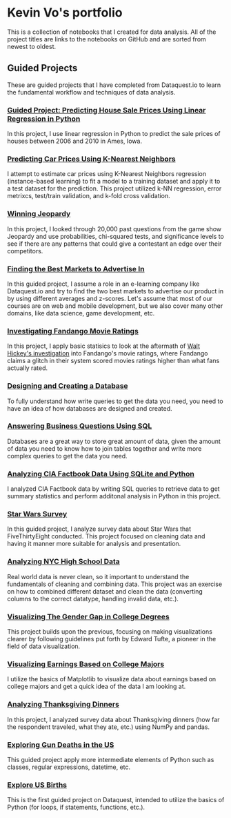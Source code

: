 # Kevin Vo's portfolio
This is a collection of notebooks that I created for data analysis. All of the project titles are links to the notebooks on GitHub and are sorted from newest to oldest.

## Guided Projects
These are guided projects that I have completed from Dataquest.io to learn the fundamental workflow and techniques of data analysis.
### [Guided Project: Predicting House Sale Prices Using Linear Regression in Python](https://github.com/kevin-kvo/portfolio/blob/master/Dataquest_guided_projects/Guided%20Project_17%20Predicting%20House%20Sale%20Prices.ipynb)
In this project, I use linear regression in Python to predict the sale prices of houses between 2006 and 2010 in Ames, Iowa.  
### [Predicting Car Prices Using K-Nearest Neighbors](https://github.com/kevin-kvo/portfolio/blob/master/Dataquest_guided_projects/Guided%20Project_16%20Predicting%20Car%20Prices.ipynb)
I attempt to estimate car prices using K-Nearest Neighbors regression (instance-based learning) to fit a model to a training dataset and apply it to a test dataset for the prediction. This project utilized k-NN regression, error metrixcs, test/train validation, and k-fold cross validation.
### [Winning Jeopardy](https://github.com/kevin-kvo/portfolio/blob/master/Dataquest_guided_projects/Guided%20Project_15%20Winning%20Jeopardy.ipynb)
In this project, I looked through 20,000 past questions from the game show Jeopardy and use probabilities, chi-squared tests, and significance levels to see if there are any patterns that could give a contestant an edge over their competitors.
### [Finding the Best Markets to Advertise In](https://github.com/kevin-kvo/portfolio/blob/master/Dataquest_guided_projects/Guided%20Project_14%20Finding%20the%20Best%20Markets%20to%20Advertise%20In.ipynb)
In this guided project, I assume a role in an e-learning company like Dataquest.io and try to find the two best markets to advertise our product in by using different averages and z-scores. Let's assume that most of our courses are on web and mobile development, but we also cover many other domains, like data science, game development, etc.
### [Investigating Fandango Movie Ratings](https://github.com/kevin-kvo/portfolio/blob/master/Dataquest_guided_projects/Guided%20Project_13%20Investigating%20Fandango%20Movie%20Ratings.ipynb)
In this project, I apply basic statisics to look at the aftermath of [Walt Hickey's investigation](https://fivethirtyeight.com/features/fandango-movies-ratings/) into Fandango's movie ratings, where Fandango claims a glitch in their system scored movies ratings higher than what fans actually rated. 
### [Designing and Creating a Database](https://github.com/kevin-kvo/portfolio/blob/master/Dataquest_guided_projects/Guided%20Project_12%20Designing%20and%20Creating%20a%20Database.ipynb)
To fully understand how write queries to get the data you need, you need to have an idea of how databases are designed and created. 
### [Answering Business Questions Using SQL](https://github.com/kevin-kvo/portfolio/blob/master/Dataquest_guided_projects/Guided%20Project_11%20Answering%20Business%20Questions%20using%20SQL.ipynb)
Databases are a great way to store great amount of data, given the amount of data you need to know how to join tables together and write more complex queries to get the data you need. 
### [Analyzing CIA Factbook Data Using SQLite and Python](https://github.com/kevin-kvo/portfolio/blob/master/Dataquest_guided_projects/Guided%20Project_10%20Analyzing%20CIA%20Factbook%20Data%20Using%20SQLite%20and%20Python.ipynb)
I analyzed CIA Factbook data by writing SQL queries to retrieve data to get summary statistics and perform additonal analysis in Python in this project. 
### [Star Wars Survey](https://github.com/kevin-kvo/portfolio/blob/master/Dataquest_guided_projects/Guided%20Project_7%20Star%20Wars%20Survey.ipynb)
In this guided project, I analyze survey data about Star Wars that FiveThirtyEight conducted. This project focused on cleaning data and having it manner more suitable for analysis and presentation. 
### [Analyzing NYC High School Data](https://github.com/kevin-kvo/portfolio/blob/master/Dataquest_guided_projects/Guided%20Project_6%20Analyzing%20NYC%20High%20School%20Data.ipynb)
Real world data is never clean, so it important to understand the fundamentals of cleaning and combining data. This project was an exercise on how to combined different dataset and clean the data (converting columns to the correct datatype, handling invalid data, etc.).
### [Visualizing The Gender Gap in College Degrees](https://github.com/kevin-kvo/portfolio/blob/master/Dataquest_guided_projects/Guided%20Project_5%20Visualizing%20The%20Gender%20Gap%20In%20College%20Degrees.ipynb)
This project builds upon the previous, focusing on making visualizations clearer by following guidelines put forth by Edward Tufte, a pioneer in the field of data visualization.
### [Visualizing Earnings Based on College Majors](https://github.com/kevin-kvo/portfolio/blob/master/Dataquest_guided_projects/Guided%20Project_4%20Visualizing%20Earnings%20Based%20On%20College%20Majors.ipynb)
I utilize the basics of Matplotlib to visualize data about earnings based on college majors and get a quick idea of the data I am looking at.
### [Analyzing Thanksgiving Dinners](https://github.com/kevin-kvo/portfolio/blob/master/Dataquest_guided_projects/Guided%20Project_3%20Analyzing%20Thanksgiving%20Dinner.ipynb)
In this project, I analyzed survey data about Thanksgiving dinners (how far the respondent traveled, what they ate, etc.) using NumPy and pandas.
### [Exploring Gun Deaths in the US](https://github.com/kevin-kvo/portfolio/blob/master/Dataquest_guided_projects/Guided%20Project_2%20Exploring%20Gun%20Deaths%20in%20the%20US.ipynb)
This guided project apply more intermediate elements of Python such as classes, regular expressions, datetime, etc.  
### [Explore US Births](https://github.com/kevin-kvo/portfolio/blob/master/Dataquest_guided_projects/Guided%20Project_1%20Explore%20U.S.%20Births.ipynb)
This is the first guided project on Dataquest, intended to utilize the basics of Python (for loops, if statements, functions, etc.). 
